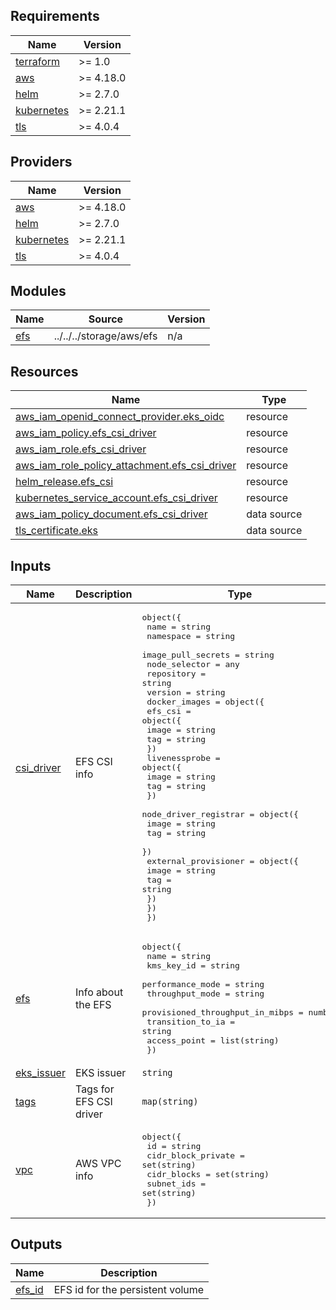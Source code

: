 <!-- BEGIN_TF_DOCS -->
## Requirements

| Name | Version |
|------|---------|
| <a name="requirement_terraform"></a> [terraform](#requirement\_terraform) | >= 1.0 |
| <a name="requirement_aws"></a> [aws](#requirement\_aws) | >= 4.18.0 |
| <a name="requirement_helm"></a> [helm](#requirement\_helm) | >= 2.7.0 |
| <a name="requirement_kubernetes"></a> [kubernetes](#requirement\_kubernetes) | >= 2.21.1 |
| <a name="requirement_tls"></a> [tls](#requirement\_tls) | >= 4.0.4 |

## Providers

| Name | Version |
|------|---------|
| <a name="provider_aws"></a> [aws](#provider\_aws) | >= 4.18.0 |
| <a name="provider_helm"></a> [helm](#provider\_helm) | >= 2.7.0 |
| <a name="provider_kubernetes"></a> [kubernetes](#provider\_kubernetes) | >= 2.21.1 |
| <a name="provider_tls"></a> [tls](#provider\_tls) | >= 4.0.4 |

## Modules

| Name | Source | Version |
|------|--------|---------|
| <a name="module_efs"></a> [efs](#module\_efs) | ../../../storage/aws/efs | n/a |

## Resources

| Name | Type |
|------|------|
| [aws_iam_openid_connect_provider.eks_oidc](https://registry.terraform.io/providers/hashicorp/aws/latest/docs/resources/iam_openid_connect_provider) | resource |
| [aws_iam_policy.efs_csi_driver](https://registry.terraform.io/providers/hashicorp/aws/latest/docs/resources/iam_policy) | resource |
| [aws_iam_role.efs_csi_driver](https://registry.terraform.io/providers/hashicorp/aws/latest/docs/resources/iam_role) | resource |
| [aws_iam_role_policy_attachment.efs_csi_driver](https://registry.terraform.io/providers/hashicorp/aws/latest/docs/resources/iam_role_policy_attachment) | resource |
| [helm_release.efs_csi](https://registry.terraform.io/providers/hashicorp/helm/latest/docs/resources/release) | resource |
| [kubernetes_service_account.efs_csi_driver](https://registry.terraform.io/providers/hashicorp/kubernetes/latest/docs/resources/service_account) | resource |
| [aws_iam_policy_document.efs_csi_driver](https://registry.terraform.io/providers/hashicorp/aws/latest/docs/data-sources/iam_policy_document) | data source |
| [tls_certificate.eks](https://registry.terraform.io/providers/hashicorp/tls/latest/docs/data-sources/certificate) | data source |

## Inputs

| Name | Description | Type | Default | Required |
|------|-------------|------|---------|:--------:|
| <a name="input_csi_driver"></a> [csi\_driver](#input\_csi\_driver) | EFS CSI info | <pre>object({<br>    name               = string<br>    namespace          = string<br>    image_pull_secrets = string<br>    node_selector      = any<br>    repository         = string<br>    version            = string<br>    docker_images = object({<br>      efs_csi = object({<br>        image = string<br>        tag   = string<br>      })<br>      livenessprobe = object({<br>        image = string<br>        tag   = string<br>      })<br>      node_driver_registrar = object({<br>        image = string<br>        tag   = string<br>      })<br>      external_provisioner = object({<br>        image = string<br>        tag   = string<br>      })<br>    })<br>  })</pre> | n/a | yes |
| <a name="input_efs"></a> [efs](#input\_efs) | Info about the EFS | <pre>object({<br>    name                            = string<br>    kms_key_id                      = string<br>    performance_mode                = string<br>    throughput_mode                 = string<br>    provisioned_throughput_in_mibps = number<br>    transition_to_ia                = string<br>    access_point                    = list(string)<br>  })</pre> | n/a | yes |
| <a name="input_eks_issuer"></a> [eks\_issuer](#input\_eks\_issuer) | EKS issuer | `string` | n/a | yes |
| <a name="input_tags"></a> [tags](#input\_tags) | Tags for EFS CSI driver | `map(string)` | n/a | yes |
| <a name="input_vpc"></a> [vpc](#input\_vpc) | AWS VPC info | <pre>object({<br>    id                 = string<br>    cidr_block_private = set(string)<br>    cidr_blocks        = set(string)<br>    subnet_ids         = set(string)<br>  })</pre> | n/a | yes |

## Outputs

| Name | Description |
|------|-------------|
| <a name="output_efs_id"></a> [efs\_id](#output\_efs\_id) | EFS id for the persistent volume |
<!-- END_TF_DOCS -->
